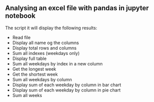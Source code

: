 Analysing an excel file with pandas in jupyter notebook
--

The script it will display the following results:

* Read file
* Display all name og the columns
* Display total rows and columns
* Sum all indexes (weekdays only)
* Display full table
* Sum all weekdays by index in a new column 
* Get the longest week
* Get the shortest week
* Sum all weekdays by column
* Display sum of each weekday by column in bar chart
* Display sum of each weekday by column in pie chart
* Sum all weeks